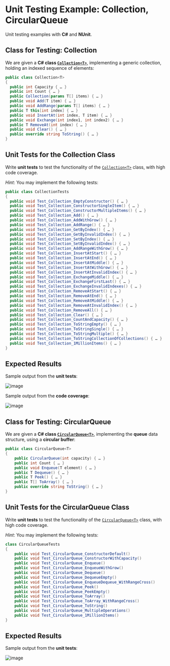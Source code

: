 # Unit Testing Example: Collection<T>, CircularQueue<T>

Unit testing examples with **C#** and **NUnit**.

## Class for Testing: Collection<T>

We are given a **C# class [`Collection<T>`](https://github.com/nakov/UnitTestingExample/blob/main/Collections/Collection.cs)**, implementing a generic collection, holding an indexed sequence of elements:

```cs
public class Collection<T>
{
  public int Capacity { … }
  public int Count { … }
  public Collection(params T[] items) { … }
  public void Add(T item) { … }
  public void AddRange(params T[] items) { … }
  public T this[int index] { … }
  public void InsertAt(int index, T item) { … }
  public void Exchange(int index1, int index2) { … }
  public T RemoveAt(int index) { … }
  public void Clear() { … }
  public override string ToString() { … }
}
```

## Unit Tests for the Collection<T> Class

Write **unit tests** to test the functionality of the [`Collection<T>`](https://github.com/nakov/UnitTestingExample/blob/main/Collections/Collection.cs) class, with high code coverage.

_Hint_: You may implement the following tests:

```cs
public class CollectionTests
{
  public void Test_Collection_EmptyConstructor() { … }
  public void Test_Collection_ConstructorSingleItem() { … }
  public void Test_Collection_ConstructorMultipleItems() { … }
  public void Test_Collection_Add() { … }
  public void Test_Collection_AddWithGrow() { … }
  public void Test_Collection_AddRange() { … }
  public void Test_Collection_GetByIndex() { … }
  public void Test_Collection_GetByInvalidIndex() { … }
  public void Test_Collection_SetByIndex() { … }
  public void Test_Collection_SetByInvalidIndex() { … }
  public void Test_Collection_AddRangeWithGrow() { … }
  public void Test_Collection_InsertAtStart() { … }
  public void Test_Collection_InsertAtEnd() { … }
  public void Test_Collection_InsertAtMiddle() { … }
  public void Test_Collection_InsertAtWithGrow() { … }
  public void Test_Collection_InsertAtInvalidIndex() { … }
  public void Test_Collection_ExchangeMiddle() { … }
  public void Test_Collection_ExchangeFirstLast() { … }
  public void Test_Collection_ExchangeInvalidIndexes() { … }
  public void Test_Collection_RemoveAtStart() { … }
  public void Test_Collection_RemoveAtEnd() { … }
  public void Test_Collection_RemoveAtMiddle() { … }
  public void Test_Collection_RemoveAtInvalidIndex() { … }
  public void Test_Collection_RemoveAll() { … }
  public void Test_Collection_Clear() { … }
  public void Test_Collection_CountAndCapacity() { … }
  public void Test_Collection_ToStringEmpty() { … }
  public void Test_Collection_ToStringSingle() { … }
  public void Test_Collection_ToStringMultiple() { … }
  public void Test_Collection_ToStringCollectionOfCollections() { … }
  public void Test_Collection_1MillionItems() { … }
}
```

## Expected Results

Sample output from the **unit tests**:

![image](https://user-images.githubusercontent.com/1689586/114179602-e0500380-9947-11eb-8cb2-737823fe5f62.png)

Sample output from the **code coverage**:

![image](https://user-images.githubusercontent.com/1689586/114179830-2a38e980-9948-11eb-8e4d-a21069de0088.png)


## Class for Testing: CircularQueue<T>

We are given a **C# class [`CircularQueue<T>`](https://github.com/nakov/UnitTestingExample/blob/main/Collections/CircularQueue.cs)**, implementing the **queue** data structure, using a **circular buffer**:

```cs
public class CircularQueue<T>
{
    public CircularQueue(int capacity) { … }
    public int Count { … }
    public void Enqueue(T element) { … }
    public T Dequeue() { … }
    public T Peek() { … }
    public T[] ToArray() { … }
    public override string ToString() { … }
}
```

## Unit Tests for the CircularQueue<T> Class

Write **unit tests** to test the functionality of the [`CircularQueue<T>`](https://github.com/nakov/UnitTestingExample/blob/main/Collections/CircularQueue.cs) class, with high code coverage.

_Hint_: You may implement the following tests:

```cs
class CircularQueueTests
{
	public void Test_CircularQueue_ConstructorDefault()
	public void Test_CircularQueue_ConstructorWithCapacity()
	public void Test_CircularQueue_Enqueue()
	public void Test_CircularQueue_EnqueueWithGrow()
	public void Test_CircularQueue_Dequeue()
	public void Test_CircularQueue_DequeueEmpty()
	public void Test_CircularQueue_EnqueueDequeue_WithRangeCross()
	public void Test_CircularQueue_Peek()
	public void Test_CircularQueue_PeekEmpty()
	public void Test_CircularQueue_ToArray()
	public void Test_CircularQueue_ToArray_WithRangeCross()
	public void Test_CircularQueue_ToString()
	public void Test_CircularQueue_MultipleOperations()
	public void Test_CircularQueue_1MillionItems()
}
```

## Expected Results

Sample output from the **unit tests**:

![image](https://user-images.githubusercontent.com/1689586/115532136-30ab5780-a29e-11eb-88ab-338cdcfd9a22.png)

